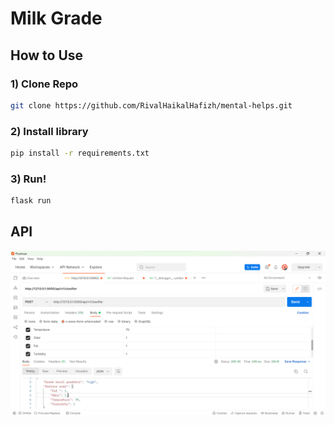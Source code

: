 # Milk Grade
## How to Use
### 1) Clone Repo
```bash
git clone https://github.com/RivalHaikalHafizh/mental-helps.git
```
### 2) Install library
```bash
pip install -r requirements.txt
```
### 3) Run!
```bash
flask run
```
## API
![](api-postman.png)
